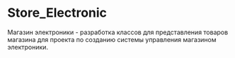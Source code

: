 # Store_Electronic 
Магазин электроники - разработка классов для представления товаров магазина для проекта по созданию системы управления магазином электроники.
